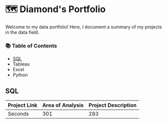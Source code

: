 # 🗺 Diamond's Portfolio

Welcome to my data portfolio! Here, I document a summary of my projects in the data field.

### 📚 Table of Contents
- [SQL](#sql)
- Tableau
- Excel
- Python 

## SQL

| Project Link | Area of Analysis | Project Description |
| --- | --- | --- | 
| Seconds | 301 | 283 | 
